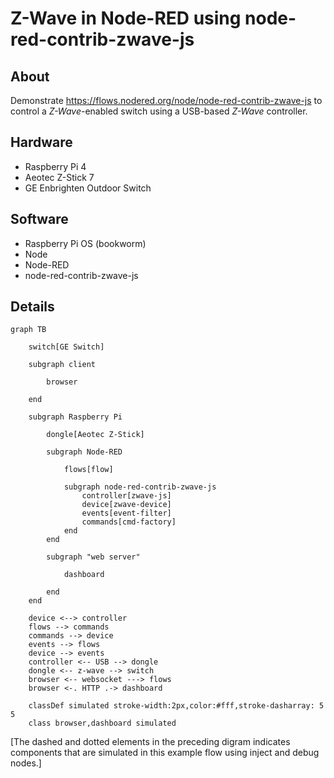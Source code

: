 # Z-Wave in Node-RED using node-red-contrib-zwave-js

## About

Demonstrate <https://flows.nodered.org/node/node-red-contrib-zwave-js> to
control a _Z-Wave_-enabled switch using a USB-based _Z-Wave_ controller.

## Hardware

* Raspberry Pi 4
* Aeotec Z-Stick 7
* GE Enbrighten Outdoor Switch

## Software

* Raspberry Pi OS (bookworm)
* Node
* Node-RED
* node-red-contrib-zwave-js

## Details

```mermaid
graph TB

    switch[GE Switch]

    subgraph client

        browser

    end

    subgraph Raspberry Pi

        dongle[Aeotec Z-Stick]

        subgraph Node-RED

            flows[flow]

            subgraph node-red-contrib-zwave-js
                controller[zwave-js]
                device[zwave-device]
                events[event-filter]
                commands[cmd-factory]
            end
        end

        subgraph "web server"

            dashboard

        end
    end

    device <--> controller
    flows --> commands
    commands --> device
    events --> flows
    device --> events
    controller <-- USB --> dongle
    dongle <-- z-wave --> switch
    browser <-- websocket ---> flows
    browser <-. HTTP .-> dashboard

    classDef simulated stroke-width:2px,color:#fff,stroke-dasharray: 5 5
    class browser,dashboard simulated
```
[The dashed and dotted elements in the preceding digram indicates components that are simulated in this example flow using inject and debug nodes.]